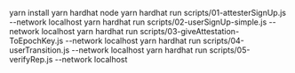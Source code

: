 yarn install
yarn hardhat node
yarn hardhat run scripts/01-attesterSignUp.js --network localhost
yarn hardhat run scripts/02-userSignUp-simple.js --network localhost
yarn hardhat run scripts/03-giveAttestation-ToEpochKey.js --network localhost
yarn hardhat run scripts/04-userTransition.js --network localhost
yarn hardhat run scripts/05-verifyRep.js --network localhost
